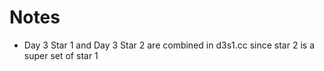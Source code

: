 # Notes

* Day 3 Star 1 and Day 3 Star 2 are combined in d3s1.cc since star 2 is a super set of star 1
